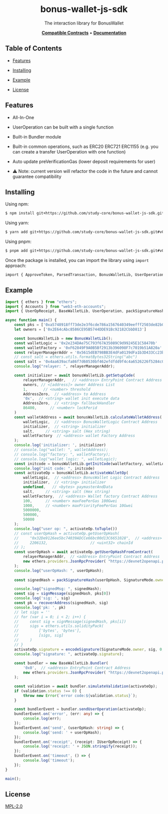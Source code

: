 <h1 align="center">
   <b>
        bonus-wallet-js-sdk
    </b>
</h1>

<p align="center">The interaction library for BonusWallet</p>

<p align="center">
    <a href="https://github.com/study-core/bonus-wallet-contracts/"><b>Compatible Contracts</b></a> •
    <a href="docs/modules.html"><b>Documentation</b></a>
</p>


## Table of Contents

  - [Features](#features)

  - [Installing](#installing)
    
  - [Example](#example)

  - [License](#license)

    

## Features

- All-In-One

- UserOperation can be built with a single function

- Built-in Bundler module

- Built-in common operations, such as ERC20 ERC721 ERC1155 (e.g. you can create a transfer UserOperation with one function)

- Auto update preVerificationGas (lower deposit requirements for user)

- ⚠️ Note: current version will refactor the code in the future and cannot guarantee compatibility

  

## Installing

Using npm:

```bash
$ npm install git+https://github.com/study-core/bonus-wallet-js-sdk.git#v0.1.0
```

Using yarn:

```bash
$ yarn add git+https://github.com/study-core/bonus-wallet-js-sdk.git#v0.1.0
```

Using pnpm:

```bash
$ pnpm add git+https://github.com/study-core/bonus-wallet-js-sdk.git#v0.1.0
```

Once the package is installed, you can import the library using `import` approach:

```bash
import { ApproveToken, ParsedTransaction, BonusWalletLib, UserOperation } from 'bonus-wallet-js-sdk';
```



## Example

```typescript
import { ethers } from "ethers";
import { Accounts } from "web3-eth-accounts";
import { UserOpReceipt, BaseWalletLib, UserOperation, packSignatureHash, signMessage, encodeSignature } from 'bonus-wallet-js-sdk';

async function main() {
    const pks = ['0xa5748918ff73de2e3f6cde786a1567640349eefff2503de82b0bfa4d41d55101']
    let owners = ['0x2E64cAbc8586CE95B5744DDE91Bc92182CbbD813']

    const bonusWalletLib = new BonusWalletLib();
    const walletLogic = '0x2e234DAe75C793f67A35089C9d99245E1C58470b'
    const walletFactory = '0xF62849F9A0B5Bf2913b396098F7c7019b51A820a' // wallet proxy factory contract address
    const relayerManagerAddr = '0x5615dEB798BB3E4dFa0139dFa1b3D433Cc23b72f'
    // const salt = ethers.utils.formatBytes32String("abc")
    const salt = '0x4aa639acfa86f7d60530bf462efdfdd9f4c4a6526226f5284c0af71240d47f25'
    console.log("relayer: ", relayerManagerAddr);

    const initializer = await bonusWalletLib.getSetupCode(
        relayerManagerAddr,   // <address> EntryPoint Contract Address
        owners, // <[address]> owner Address List
        1,       // <number> threshold
        AddressZero,  // <address> to Address
        '0x',  // <string> wallet init execute data
        AddressZero,  // <string> fallbackHandler
        86400,      // <number> lockPerid
    )
    const walletAddress = await bonusWalletLib.calculateWalletAddress(
        walletLogic,  // <address> BonusWalletLogic Contract Address
        initializer,  // <string> initializer
        salt,     // <string> salt (Hex string)
        walletFactory  // <address> wallet Factory Address
    );
    console.log('initializer: ', initializer)
    // console.log("wallet: ", walletAddress);
    // console.log("factory: ", walletFactory);
    // console.log("wallet logic: ", walletLogic);
    const initcode = bonusWalletLib.getInitCode(walletFactory, walletLogic, initializer, salt)
    console.log("init code: ", initcode)
    const activateOp = bonusWalletLib.activateWalletOp(
        walletLogic,  // <address> BonusWallet Logic Contract Address
        initializer,  // <string> initializer
        undefined,   // <bytes> paymasterAndData
        salt,     // <string> salt (Hex string)
        walletFactory,  // <address> Wallet factory Contract Address
        100,      // <number> maxFeePerGas 100Gwei
        1000,     // <number> maxPriorityFeePerGas 10Gwei
        5000000,
        500000,
        50000
    );
    console.log("user op: ", activateOp.toTuple())
    // const userOpHash = activateOp.getUserOpHash(
    //     "0x32De9126ee5bc74039ADCCe66bc00d13C6651028",  // <address> EntryPoint Contract Address
    //     2206132,                   // <uint32> chainId
    // );
    const userOpHash = await activateOp.getUserOpHashFromContract(
        relayerManagerAddr,  // <address> EntryPoint Contract Address
        new ethers.providers.JsonRpcProvider( "https://devnet2openapi.platon.network/rpc"),  // ethers.providers
    );
    console.log("userOpHash: ", userOpHash);
    
    const signedHash = packSignatureHash(userOpHash, SignatureMode.owner, 0, 0);

    console.log("signedMsg: ", signedHash);
    const sig = signMessage(signedHash, pks[0])
    console.log('sig: ', sig)
    const pk = recoverAddress(signedHash, sig)
    console.log('pk: ', pk)
    // let sigs = ''
    // for (var i = 0; i < 2; i++) {
    //     const sig = signMessage(signedHash, pks[i])
    //     sigs = ethers.utils.solidityPack(
    //         ['bytes', 'bytes'],
    //         [sigs, sig]
    //     )
    // }
    activateOp.signature = encodeSignature(SignatureMode.owner, sig, 0, 0);
    console.log("signature: ", activateOp.signature);
    
    const bundler = new BaseWalletLib.Bundler(
        '0x0',  // <address> EntryPoint Contract Address
        new ethers.providers.JsonRpcProvider( "https://devnet2openapi.platon.network/rpc"),  // ethers.providers
    );

    const validation = await bundler.simulateValidation(activateOp);
    if (validation.status !== 0) {
        throw new Error(`error code:${validation.status}`);
    }

    const bundlerEvent = bundler.sendUserOperation(activateOp);
    bundlerEvent.on('error', (err: any) => {
        console.log(err);
    });
    bundlerEvent.on('send', (userOpHash: string) => {
        console.log('send: ' + userOpHash);
    });
    bundlerEvent.on('receipt', (receipt: IUserOpReceipt) => {
        console.log('receipt: ' + JSON.stringify(receipt));
    });
    bundlerEvent.on('timeout', () => {
        console.log('timeout');
    });
}

main();
```

## License

[MPL-2.0](LICENSE)
